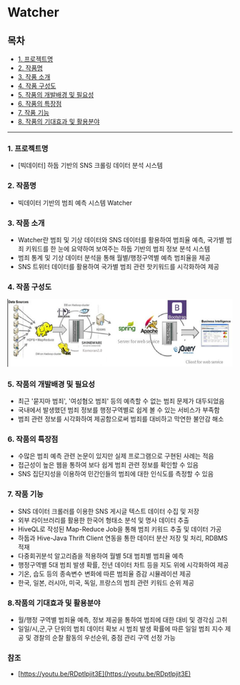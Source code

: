 # Watcher
## 목차
* [1. 프로젝트명](#index1)
* [2. 작품명](#index2)
* [3. 작품 소개](#index3)
* [4. 작품 구성도](#index4)
* [5. 작품의 개발배경 및 필요성](#index5)
* [6. 작품의 특장점](#index6)
* [7. 작품 기능](#index7)
* [8. 작품의 기대효과 및 활용분야](#index8)
- - -
### 1. 프로젝트명<a name="index1"></a>
* [빅데이터] 하둡 기반의 SNS 크롤링 데이터 분석 시스템
### 2. 작품명<a name="index2"></a>
* 빅데이터 기반의 범죄 예측 시스템 Watcher
### 3. 작품 소개<a name="index3"></a>
* Watcher란 범죄 및 기상 데이터와 SNS 데이터를 활용하여 범죄율 예측, 국가별 범죄 키워드를 한 눈에 요약하여 보여주는 하둡 기반의 범죄 정보 분석 시스템
* 범죄 통계 및 기상 데이터 분석을 통해 월별/행정구역별 예측 범죄율을 제공
* SNS 트위터 데이터를 활용하여 국가별 범죄 관련 핫키워드를 시각화하여 제공
### 4. 작품 구성도<a name="index4"></a>
![architecture](./architecture.png)
### 5. 작품의 개발배경 및 필요성<a name="index5"></a>
* 최근 '묻지마 범죄', '여성혐오 범죄' 등의 예측할 수 없는 범죄 문제가 대두되었음
* 국내에서 발생했던 범죄 정보를 행정구역별로 쉽게 볼 수 있는 서비스가 부족함
* 범죄 관련 정보를 시각화하여 제공함으로써 범죄를 대비하고 막연한 불안감 해소
### 6. 작품의 특장점<a name="index6"></a>
* 수많은 범죄 예측 관련 논문이 있지만 실제 프로그램으로 구현된 사례는 적음
* 접근성이 높은 웹을 통하여 보다 쉽게 범죄 관련 정보를 확인할 수 있음
* SNS 집단지성을 이용하여 민간인들의 범죄에 대한 인식도를 측정할 수 있음
### 7. 작품 기능<a name="index7"></a>
* SNS 데이터 크롤러를 이용한 SNS 게시글 텍스트 데이터 수집 및 저장
* 외부 라이브러리를 활용한 한국어 형태소 분석 및 명사 데이터 추출
* HiveQL로 작성된  Map-Reduce Job을 통해 범죄 키워드 추출 및 데이터 가공
* 하둡과 Hive-Java Thrift Client 연동을 통한 데이터 분산 저장 및 처리, RDBMS 적재
* 다중회귀분석 알고리즘을 적용하여 월별 5대 범죄별 범죄율 예측
* 행정구역별 5대 범죄 발생 확률, 전년 데이터 차트 등을 지도 위에 시각화하여 제공
* 기온, 습도 등의 종속변수 변화에 따른 범죄율 증감 시뮬레이션 제공
* 한국, 일본, 러시아, 미국, 독일, 프랑스의 범죄 관련 키워드 순위 제공
### 8.작품의 기대효과 및 활용분야<a name="index8"></a>
* 월/행정 구역별 범죄율 예측, 정보 제공을 통하여 범죄에 대한 대비 및 경각심 고취
* 일일/시,군,구 단위의 범죄 데이터 확보 시 범죄 발생 확률에 따른 일일 범죄 지수 제공 및 경찰의 순찰 활동의 우선순위, 중점 관리 구역 선정 가능
### 참조
* [https://youtu.be/RDptlpjit3E](https://youtu.be/RDptlpjit3E)
